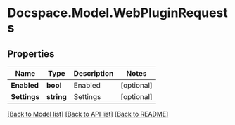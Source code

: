 # Docspace.Model.WebPluginRequests

## Properties

Name | Type | Description | Notes
------------ | ------------- | ------------- | -------------
**Enabled** | **bool** | Enabled | [optional] 
**Settings** | **string** | Settings | [optional] 

[[Back to Model list]](../README.md#documentation-for-models) [[Back to API list]](../README.md#documentation-for-api-endpoints) [[Back to README]](../README.md)

